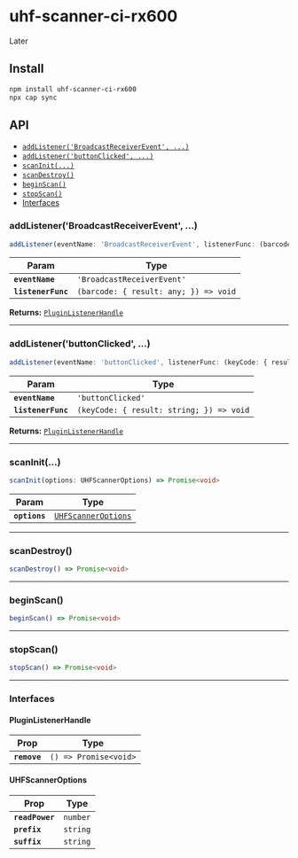 # uhf-scanner-ci-rx600

Later

## Install

```bash
npm install uhf-scanner-ci-rx600
npx cap sync
```

## API

<docgen-index>

* [`addListener('BroadcastReceiverEvent', ...)`](#addlistenerbroadcastreceiverevent)
* [`addListener('buttonClicked', ...)`](#addlistenerbuttonclicked)
* [`scanInit(...)`](#scaninit)
* [`scanDestroy()`](#scandestroy)
* [`beginScan()`](#beginscan)
* [`stopScan()`](#stopscan)
* [Interfaces](#interfaces)

</docgen-index>

<docgen-api>
<!--Update the source file JSDoc comments and rerun docgen to update the docs below-->

### addListener('BroadcastReceiverEvent', ...)

```typescript
addListener(eventName: 'BroadcastReceiverEvent', listenerFunc: (barcode: { result: any; }) => void) => PluginListenerHandle
```

| Param              | Type                                                |
| ------------------ | --------------------------------------------------- |
| **`eventName`**    | <code>'BroadcastReceiverEvent'</code>               |
| **`listenerFunc`** | <code>(barcode: { result: any; }) =&gt; void</code> |

**Returns:** <code><a href="#pluginlistenerhandle">PluginListenerHandle</a></code>

--------------------


### addListener('buttonClicked', ...)

```typescript
addListener(eventName: 'buttonClicked', listenerFunc: (keyCode: { result: string; }) => void) => PluginListenerHandle
```

| Param              | Type                                                   |
| ------------------ | ------------------------------------------------------ |
| **`eventName`**    | <code>'buttonClicked'</code>                           |
| **`listenerFunc`** | <code>(keyCode: { result: string; }) =&gt; void</code> |

**Returns:** <code><a href="#pluginlistenerhandle">PluginListenerHandle</a></code>

--------------------


### scanInit(...)

```typescript
scanInit(options: UHFScannerOptions) => Promise<void>
```

| Param         | Type                                                            |
| ------------- | --------------------------------------------------------------- |
| **`options`** | <code><a href="#uhfscanneroptions">UHFScannerOptions</a></code> |

--------------------


### scanDestroy()

```typescript
scanDestroy() => Promise<void>
```

--------------------


### beginScan()

```typescript
beginScan() => Promise<void>
```

--------------------


### stopScan()

```typescript
stopScan() => Promise<void>
```

--------------------


### Interfaces


#### PluginListenerHandle

| Prop         | Type                                      |
| ------------ | ----------------------------------------- |
| **`remove`** | <code>() =&gt; Promise&lt;void&gt;</code> |


#### UHFScannerOptions

| Prop            | Type                |
| --------------- | ------------------- |
| **`readPower`** | <code>number</code> |
| **`prefix`**    | <code>string</code> |
| **`suffix`**    | <code>string</code> |

</docgen-api>
